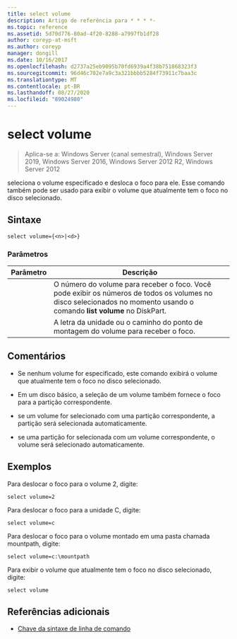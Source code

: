 ```yaml
---
title: select volume
description: Artigo de referência para * * * *-
ms.topic: reference
ms.assetid: 5d70d776-80ad-4f20-8288-a7997fb1df28
author: coreyp-at-msft
ms.author: coreyp
manager: dongill
ms.date: 10/16/2017
ms.openlocfilehash: d2737a25eb9095b70fd6939a4f38b751868323f3
ms.sourcegitcommit: 96d46c702e7a9c3a321bbbb5284f73911c7baa3c
ms.translationtype: MT
ms.contentlocale: pt-BR
ms.lasthandoff: 08/27/2020
ms.locfileid: "89024980"
---
```

# <a name="select-volume"></a>select volume

> Aplica-se a: Windows Server (canal semestral), Windows Server 2019, Windows Server 2016, Windows Server 2012 R2, Windows Server 2012

seleciona o volume especificado e desloca o foco para ele. Esse comando também pode ser usado para exibir o volume que atualmente tem o foco no disco selecionado.



## <a name="syntax"></a>Sintaxe

```
select volume={<n>|<d>}
```

### <a name="parameters"></a>Parâmetros

| Parâmetro |                                                                               Descrição                                                                                |
|-----------|--------------------------------------------------------------------------------------------------------------------------------------------------------------------------|
|    <n>    | O número do volume para receber o foco. Você pode exibir os números de todos os volumes no disco selecionados no momento usando o comando **list volume** no DiskPart. |
|    <d>    |                                                 A letra da unidade ou o caminho do ponto de montagem do volume para receber o foco.                                                 |

## <a name="remarks"></a>Comentários

-   Se nenhum volume for especificado, este comando exibirá o volume que atualmente tem o foco no disco selecionado.

-   Em um disco básico, a seleção de um volume também fornece o foco para a partição correspondente.

-   se um volume for selecionado com uma partição correspondente, a partição será selecionada automaticamente.

-   se uma partição for selecionada com um volume correspondente, o volume será selecionado automaticamente.

## <a name="examples"></a>Exemplos
Para deslocar o foco para o volume 2, digite:

```
select volume=2
```

Para deslocar o foco para a unidade C, digite:

```
select volume=c
```

Para deslocar o foco para o volume montado em uma pasta chamada mountpath, digite:

```
select volume=c:\mountpath
```

Para exibir o volume que atualmente tem o foco no disco selecionado, digite:

```
select volume
```

## <a name="additional-references"></a>Referências adicionais
- [Chave da sintaxe de linha de comando](command-line-syntax-key.md)




